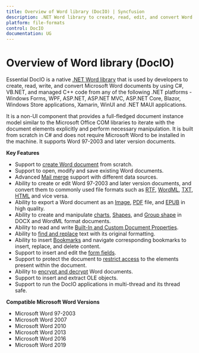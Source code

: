 ```yaml
---
title: Overview of Word library (DocIO) | Syncfusion
description: .NET Word library to create, read, edit, and convert Word documents in C#, VB.NET, Windows Forms, WPF, ASP.NET, MVC, .NET Core, UWP, and Xamarin applications.
platform: file-formats
control: DocIO
documentation: UG
---
```

# Overview of Word library (DocIO)

Essential DocIO is a native [.NET Word library](https://www.syncfusion.com/document-processing/word-framework/net) that is used by developers to create, read, write, and convert Microsoft Word documents by using C#, VB.NET, and managed C++ code from any of the following .NET platforms - Windows Forms, WPF, ASP.NET, ASP.NET MVC, ASP.NET Core, Blazor, Windows Store applications, Xamarin, WinUI and .NET MAUI applications. 

It is a non-UI component that provides a full-fledged document instance model similar to the Microsoft Office COM libraries to iterate with the document elements explicitly and perform necessary manipulation. It is built from scratch in C# and does not require Microsoft Word to be installed in the machine. It supports Word 97-2003 and later version documents.

**Key Features**

* Support to [create Word document](https://help.syncfusion.com/file-formats/docio/getting-started) from scratch.
* Support to open, modify and save existing Word documents.
* Advanced [Mail merge](https://help.syncfusion.com/file-formats/docio/working-with-mail-merge) support with different data sources.
* Ability to create or edit Word 97-2003 and later version documents, and convert them to commonly used file formats such as [RTF](https://help.syncfusion.com/file-formats/docio/rtf), [WordML](https://help.syncfusion.com/file-formats/docio/word-file-formats#word-processing-xml-xml), [TXT](https://help.syncfusion.com/file-formats/docio/text), [HTML](https://help.syncfusion.com/file-formats/docio/html) and vice versa.
* Ability to export a Word document as an [Image](https://help.syncfusion.com/file-formats/docio/word-to-image), [PDF](https://help.syncfusion.com/file-formats/docio/word-to-pdf) file, and [EPUB](https://help.syncfusion.com/file-formats/docio/word-to-epub) in high quality.
* Ability to create and manipulate [charts](https://help.syncfusion.com/file-formats/docio/working-with-charts), [Shapes](https://help.syncfusion.com/file-formats/docio/working-with-shapes), and [Group shape](https://help.syncfusion.com/file-formats/docio/working-with-shapes#grouping-shapes) in DOCX and WordML format documents.
* Ability to read and write [Built-In and Custom Document Properties](https://help.syncfusion.com/file-formats/docio/working-with-word-document#working-with-word-document-properties).
* Ability to [find and replace](https://help.syncfusion.com/file-formats/docio/working-with-find-and-replace) text with its original formatting.
* Ability to insert [Bookmarks](https://help.syncfusion.com/file-formats/docio/working-with-bookmarks) and navigate corresponding bookmarks to insert, replace, and delete content.
* Support to insert and edit the [form fields](https://help.syncfusion.com/file-formats/docio/working-with-form-fields).
* Support to protect the document to [restrict access](https://help.syncfusion.com/file-formats/docio/working-with-security#protecting-word-document-from-editing) to the elements present within the document.
* Ability to [encrypt and decrypt](https://help.syncfusion.com/file-formats/docio/working-with-security) Word documents.
* Support to insert and extract OLE objects.
* Support to run the DocIO applications in multi-thread and its thread safe.

**Compatible Microsoft Word Versions**

* Microsoft Word 97-2003
* Microsoft Word 2007
* Microsoft Word 2010
* Microsoft Word 2013
* Microsoft Word 2016
* Microsoft Word 2019
